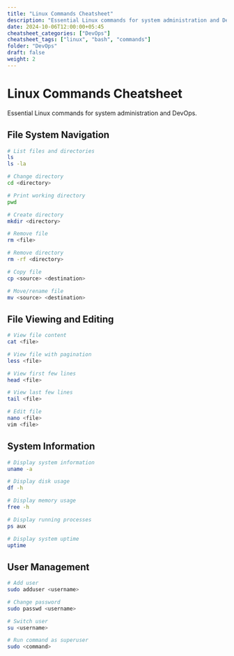 ```yaml
---
title: "Linux Commands Cheatsheet"
description: "Essential Linux commands for system administration and DevOps"
date: 2024-10-06T12:00:00+05:45
cheatsheet_categories: ["DevOps"]
cheatsheet_tags: ["linux", "bash", "commands"]
folder: "DevOps"
draft: false
weight: 2
---
```


# Linux Commands Cheatsheet

Essential Linux commands for system administration and DevOps.

## File System Navigation

```bash
# List files and directories
ls
ls -la

# Change directory
cd <directory>

# Print working directory
pwd

# Create directory
mkdir <directory>

# Remove file
rm <file>

# Remove directory
rm -rf <directory>

# Copy file
cp <source> <destination>

# Move/rename file
mv <source> <destination>
```

## File Viewing and Editing

```bash
# View file content
cat <file>

# View file with pagination
less <file>

# View first few lines
head <file>

# View last few lines
tail <file>

# Edit file
nano <file>
vim <file>
```

## System Information

```bash
# Display system information
uname -a

# Display disk usage
df -h

# Display memory usage
free -h

# Display running processes
ps aux

# Display system uptime
uptime
```

## User Management

```bash
# Add user
sudo adduser <username>

# Change password
sudo passwd <username>

# Switch user
su <username>

# Run command as superuser
sudo <command>
```
